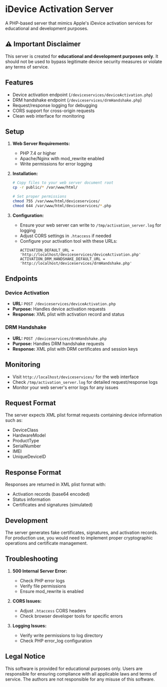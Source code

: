 # iDevice Activation Server

A PHP-based server that mimics Apple's iDevice activation services for educational and development purposes.

## ⚠️ Important Disclaimer

This server is created for **educational and development purposes only**. It should not be used to bypass legitimate device security measures or violate any terms of service.

## Features

- Device activation endpoint (`/deviceservices/deviceActivation.php`)
- DRM handshake endpoint (`/deviceservices/drmHandshake.php`)
- Request/response logging for debugging
- CORS support for cross-origin requests
- Clean web interface for monitoring

## Setup

1. **Web Server Requirements:**
   - PHP 7.4 or higher
   - Apache/Nginx with mod_rewrite enabled
   - Write permissions for error logging

2. **Installation:**
   ```bash
   # Copy files to your web server document root
   cp -r public/* /var/www/html/
   
   # Set proper permissions
   chmod 755 /var/www/html/deviceservices/
   chmod 644 /var/www/html/deviceservices/*.php
   ```

3. **Configuration:**
   - Ensure your web server can write to `/tmp/activation_server.log` for logging
   - Adjust CORS settings in `.htaccess` if needed
   - Configure your activation tool with these URLs:
     ```
     ACTIVATION_DEFAULT_URL = 'http://localhost/deviceservices/deviceActivation.php'
     ACTIVATION_DRM_HANDSHAKE_DEFAULT_URL = 'http://localhost/deviceservices/drmHandshake.php'
     ```

## Endpoints

### Device Activation
- **URL:** `POST /deviceservices/deviceActivation.php`
- **Purpose:** Handles device activation requests
- **Response:** XML plist with activation record and status

### DRM Handshake
- **URL:** `POST /deviceservices/drmHandshake.php`
- **Purpose:** Handles DRM handshake requests
- **Response:** XML plist with DRM certificates and session keys

## Monitoring

- Visit `http://localhost/deviceservices/` for the web interface
- Check `/tmp/activation_server.log` for detailed request/response logs
- Monitor your web server's error logs for any issues

## Request Format

The server expects XML plist format requests containing device information such as:
- DeviceClass
- HardwareModel
- ProductType
- SerialNumber
- IMEI
- UniqueDeviceID

## Response Format

Responses are returned in XML plist format with:
- Activation records (base64 encoded)
- Status information
- Certificates and signatures (simulated)

## Development

The server generates fake certificates, signatures, and activation records. For production use, you would need to implement proper cryptographic operations and certificate management.

## Troubleshooting

1. **500 Internal Server Error:**
   - Check PHP error logs
   - Verify file permissions
   - Ensure mod_rewrite is enabled

2. **CORS Issues:**
   - Adjust `.htaccess` CORS headers
   - Check browser developer tools for specific errors

3. **Logging Issues:**
   - Verify write permissions to log directory
   - Check PHP error_log configuration

## Legal Notice

This software is provided for educational purposes only. Users are responsible for ensuring compliance with all applicable laws and terms of service. The authors are not responsible for any misuse of this software.
